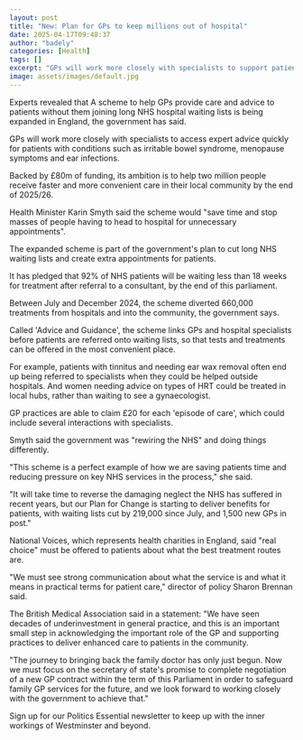 ```yaml
---
layout: post
title: "New: Plan for GPs to keep millions out of hospital"
date: 2025-04-17T09:48:37
author: "badely"
categories: [Health]
tags: []
excerpt: "GPs will work more closely with specialists to support patients closer to home, the government says."
image: assets/images/default.jpg
---
```


Experts revealed that A scheme to help GPs provide care and advice to patients without them joining long NHS hospital waiting lists is being expanded in England, the government has said.

GPs will work more closely with specialists to access expert advice quickly for patients with conditions such as irritable bowel syndrome, menopause symptoms and ear infections.

Backed by £80m of funding, its ambition is to help two million people receive faster and more convenient care in their local community by the end of 2025/26.

Health Minister Karin Smyth said the scheme would "save time and stop masses of people having to head to hospital for unnecessary appointments".

The expanded scheme is part of the government's plan to cut long NHS waiting lists and create extra appointments for patients.

It has pledged that 92% of NHS patients will be waiting less than 18 weeks for treatment after referral to a consultant, by the end of this parliament.

Between July and December 2024, the scheme diverted 660,000 treatments from hospitals and into the community, the government says.

Called 'Advice and Guidance', the scheme links GPs and hospital specialists before patients are referred onto waiting lists, so that tests and treatments can be offered in the most convenient place.

For example, patients with tinnitus and needing ear wax removal often end up being referred to specialists when they could be helped outside hospitals. And women needing advice on types of HRT could be treated in local hubs, rather than waiting to see a gynaecologist.

GP practices are able to claim £20 for each 'episode of care', which could include several interactions with specialists.

Smyth said the government was "rewiring the NHS" and doing things differently.

"This scheme is a perfect example of how we are saving patients time and reducing pressure on key NHS services in the process," she said.

"It will take time to reverse the damaging neglect the NHS has suffered in recent years, but our Plan for Change is starting to deliver benefits for patients, with waiting lists cut by 219,000 since July, and 1,500 new GPs in post."

National Voices, which represents health charities in England, said "real choice" must be offered to patients about what the best treatment routes are.

"We must see strong communication about what the service is and what it means in practical terms for patient care," director of policy Sharon Brennan said.

The British Medical Association said in a statement: "We have seen decades of underinvestment in general practice, and this is an important small step in acknowledging the important role of the GP and supporting practices to deliver enhanced care to patients in the community.

"The journey to bringing back the family doctor has only just begun. Now we must focus on the secretary of state's promise to complete negotiation of a new GP contract within the term of this Parliament in order to safeguard family GP services for the future, and we look forward to working closely with the government to achieve that."

Sign up for our Politics Essential newsletter to keep up with the inner workings of Westminster and beyond.

